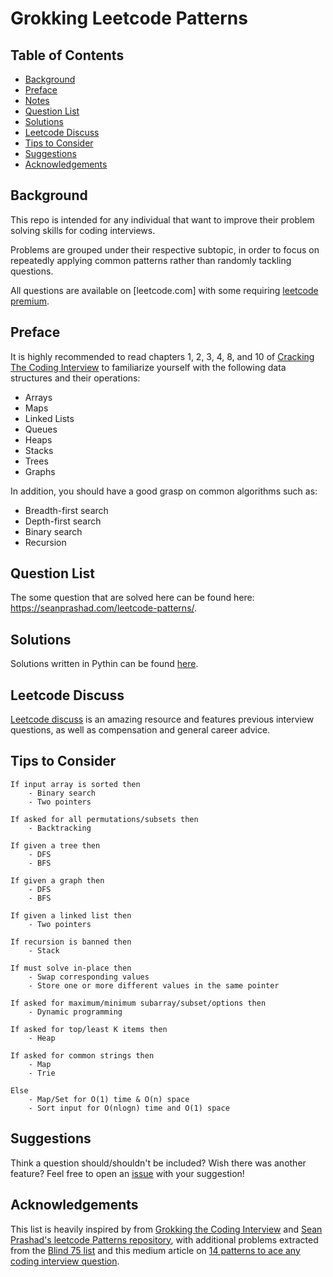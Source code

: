# Grokking Leetcode Patterns

## Table of Contents

- [Background](#background)
- [Preface](#preface)
- [Notes](#notes)
- [Question List](#question-list)
- [Solutions](#solutions)
- [Leetcode Discuss](#leetcode-discuss)
- [Tips to Consider](#tips-to-consider)
- [Suggestions](#suggestions)
- [Acknowledgements](#acknowledgements)

## Background

This repo is intended for any individual that want to improve their problem
solving skills for coding interviews.

Problems are grouped under their respective subtopic, in order to focus on
repeatedly applying common patterns rather than randomly tackling questions.

All questions are available on [leetcode.com] with some requiring [leetcode premium].

## Preface

It is highly recommended to read chapters 1, 2, 3, 4, 8, and 10 of [Cracking The Coding Interview]
to familiarize yourself with the following data structures and their operations:

- Arrays
- Maps
- Linked Lists
- Queues
- Heaps
- Stacks
- Trees
- Graphs

In addition, you should have a good grasp on common algorithms such as:

- Breadth-first search
- Depth-first search
- Binary search
- Recursion

## Question List

The some question that are solved here can be found here:
https://seanprashad.com/leetcode-patterns/.


## Solutions

Solutions written in Pythin can be found [here].

## Leetcode Discuss

[Leetcode discuss] is an amazing resource and features previous interview
questions, as well as compensation and general career advice.

## Tips to Consider

```
If input array is sorted then
    - Binary search
    - Two pointers

If asked for all permutations/subsets then
    - Backtracking

If given a tree then
    - DFS
    - BFS

If given a graph then
    - DFS
    - BFS

If given a linked list then
    - Two pointers

If recursion is banned then
    - Stack

If must solve in-place then
    - Swap corresponding values
    - Store one or more different values in the same pointer

If asked for maximum/minimum subarray/subset/options then
    - Dynamic programming

If asked for top/least K items then
    - Heap

If asked for common strings then
    - Map
    - Trie

Else
    - Map/Set for O(1) time & O(n) space
    - Sort input for O(nlogn) time and O(1) space
```

## Suggestions

Think a question should/shouldn't be included? Wish there was another feature?
Feel free to open an [issue] with your suggestion!

## Acknowledgements

This list is heavily inspired by  from [Grokking the Coding Interview]  and  [Sean Prashad's leetcode Patterns repository], with
additional problems extracted from the [Blind 75 list] and this medium article
on [14 patterns to ace any coding interview question].

[leetcode premium]: https://leetcodehttps://github.com/seanprashad/leetcode-patterns.com/subscribe/
[this pdf]: https://drive.google.com/open?id=1ao4ZA28zzBttDkuS6MLQI52gDs_CJZEm
[cracking the coding interview]: http://www.crackingthecodinginterview.com/contents.html
[here]: https://hackernoon.com/14-patterns-to-ace-any-coding-interview-question-c5bb3357f6ed
[topcoder]: https://www.topcoder.com/community/competitive-programming/tutorials/dynamic-programming-from-novice-to-advanced/
[back to back swe youtube channel]: https://www.youtube.com/watch?v=jgiZlGzXMBw
[solutions]: https://github.com/yonahgraphics/Leetcode-Patterns
[leetcode discuss]: https://leetcode.com/discuss/interview-question
[grokking the coding interview]: https://www.educative.io/courses/grokking-the-coding-interview
[Sean Prashad's leetcode Patterns repository]: https://github.com/seanprashad/leetcode-patterns
[issue]: https://github.com/yonahgraphics/Leetcode-Patterns/issues/new
[blind 75 list]: https://www.teamblind.com/article/New-Year-Gift---Curated-List-of-Top-100-LeetCode-Questions-to-Save-Your-Time-OaM1orEU?utm_source=share&utm_medium=ios_app
[14 patterns to ace any coding interview question]: https://hackernoon.com/14-patterns-to-ace-any-coding-interview-question-c5bb3357f6ed
